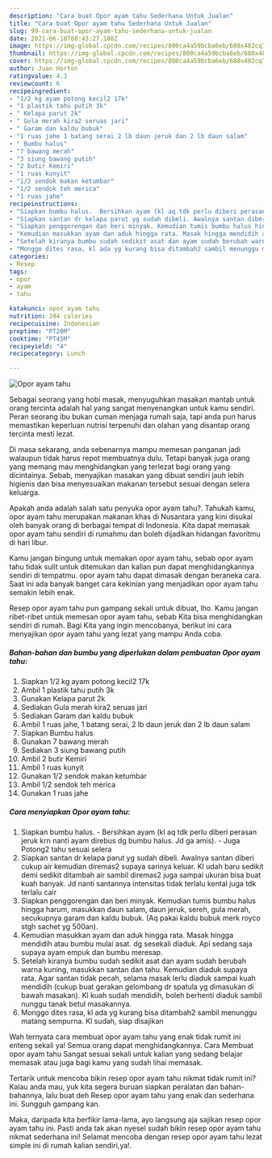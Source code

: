 ```yaml
---
description: "Cara buat Opor ayam tahu Sederhana Untuk Jualan"
title: "Cara buat Opor ayam tahu Sederhana Untuk Jualan"
slug: 99-cara-buat-opor-ayam-tahu-sederhana-untuk-jualan
date: 2021-06-10T08:43:27.100Z
image: https://img-global.cpcdn.com/recipes/800ca4a59bcba6eb/680x482cq70/opor-ayam-tahu-foto-resep-utama.jpg
thumbnail: https://img-global.cpcdn.com/recipes/800ca4a59bcba6eb/680x482cq70/opor-ayam-tahu-foto-resep-utama.jpg
cover: https://img-global.cpcdn.com/recipes/800ca4a59bcba6eb/680x482cq70/opor-ayam-tahu-foto-resep-utama.jpg
author: Juan Horton
ratingvalue: 4.3
reviewcount: 6
recipeingredient:
- "1/2 kg ayam potong kecil2 17k"
- "1 plastik tahu putih 3k"
- " Kelapa parut 2k"
- " Gula merah kira2 seruas jari"
- " Garam dan kaldu bubuk"
- "1 ruas jahe 1 batang serai 2 lb daun jeruk dan 2 lb daun salam"
- " Bumbu halus"
- "7 bawang merah"
- "3 siung bawang putih"
- "2 butir Kemiri"
- "1 ruas kunyit"
- "1/2 sendok makan ketumbar"
- "1/2 sendok teh merica"
- "1 ruas jahe"
recipeinstructions:
- "Siapkan bumbu halus.  Bersihkan ayam (kl aq tdk perlu diberi perasan jeruk krn nanti ayam direbus dg bumbu halus. Jd ga amis).  Juga Potong2 tahu sesuai selera"
- "Siapkan santan dr kelapa parut yg sudah dibeli. Awalnya santan diberi cukup air kemudian diremas2 supaya sarinya keluar. Kl udah baru sedikit demi sedikit ditambah air sambil diremas2 juga sampai ukuran bisa buat kuah banyak. Jd nanti santannya intensitas tidak terlalu kental juga tdk terlalu cair"
- "Siapkan penggorengan dan beri minyak. Kemudian tumis bumbu halus hingga harum, masukkan daun salam, daun jeruk, sereh, gula merah, secukupnya garam dan kaldu bubuk. (Aq pakai kaldu bubuk merk royco stgh sachet yg 500an)."
- "Kemudian masukkan ayam dan aduk hingga rata. Masak hingga mendidih atau bumbu mulai asat. dg sesekali diaduk. Api sedang saja supaya ayam empuk dan bumbu meresap."
- "Setelah kiranya bumbu sudah sedikit asat dan ayam sudah berubah warna kuning, masukkan santan dan tahu. Kemudian diaduk supaya rata. Agar santan tidak pecah, selama masak lerlu diaduk sampai kuah mendidih (cukup buat gerakan gelombang dr spatula yg dimasukan di bawah masakan). Kl kuah sudah mendidih, boleh berhenti diaduk sambil nunggu tanak betul masakannya."
- "Monggo dites rasa, kl ada yg kurang bisa ditambah2 sambil menunggu matang sempurna. Kl sudah, siap disajikan"
categories:
- Resep
tags:
- opor
- ayam
- tahu

katakunci: opor ayam tahu 
nutrition: 284 calories
recipecuisine: Indonesian
preptime: "PT20M"
cooktime: "PT45M"
recipeyield: "4"
recipecategory: Lunch

---
```



![Opor ayam tahu](https://img-global.cpcdn.com/recipes/800ca4a59bcba6eb/680x482cq70/opor-ayam-tahu-foto-resep-utama.jpg)

Sebagai seorang yang hobi masak, menyuguhkan masakan mantab untuk orang tercinta adalah hal yang sangat menyenangkan untuk kamu sendiri. Peran seorang ibu bukan cuman menjaga rumah saja, tapi anda pun harus memastikan keperluan nutrisi terpenuhi dan olahan yang disantap orang tercinta mesti lezat.

Di masa  sekarang, anda sebenarnya mampu memesan panganan jadi walaupun tidak harus repot membuatnya dulu. Tetapi banyak juga orang yang memang mau menghidangkan yang terlezat bagi orang yang dicintainya. Sebab, menyajikan masakan yang dibuat sendiri jauh lebih higienis dan bisa menyesuaikan makanan tersebut sesuai dengan selera keluarga. 



Apakah anda adalah salah satu penyuka opor ayam tahu?. Tahukah kamu, opor ayam tahu merupakan makanan khas di Nusantara yang kini disukai oleh banyak orang di berbagai tempat di Indonesia. Kita dapat memasak opor ayam tahu sendiri di rumahmu dan boleh dijadikan hidangan favoritmu di hari libur.

Kamu jangan bingung untuk memakan opor ayam tahu, sebab opor ayam tahu tidak sulit untuk ditemukan dan kalian pun dapat menghidangkannya sendiri di tempatmu. opor ayam tahu dapat dimasak dengan beraneka cara. Saat ini ada banyak banget cara kekinian yang menjadikan opor ayam tahu semakin lebih enak.

Resep opor ayam tahu pun gampang sekali untuk dibuat, lho. Kamu jangan ribet-ribet untuk memesan opor ayam tahu, sebab Kita bisa menghidangkan sendiri di rumah. Bagi Kita yang ingin mencobanya, berikut ini cara menyajikan opor ayam tahu yang lezat yang mampu Anda coba.

<!--inarticleads1-->

##### Bahan-bahan dan bumbu yang diperlukan dalam pembuatan Opor ayam tahu:

1. Siapkan 1/2 kg ayam potong kecil2 17k
1. Ambil 1 plastik tahu putih 3k
1. Gunakan  Kelapa parut 2k
1. Sediakan  Gula merah kira2 seruas jari
1. Sediakan  Garam dan kaldu bubuk
1. Ambil 1 ruas jahe, 1 batang serai, 2 lb daun jeruk dan 2 lb daun salam
1. Siapkan  Bumbu halus
1. Gunakan 7 bawang merah
1. Sediakan 3 siung bawang putih
1. Ambil 2 butir Kemiri
1. Ambil 1 ruas kunyit
1. Gunakan 1/2 sendok makan ketumbar
1. Ambil 1/2 sendok teh merica
1. Gunakan 1 ruas jahe




<!--inarticleads2-->

##### Cara menyiapkan Opor ayam tahu:

1. Siapkan bumbu halus.  - Bersihkan ayam (kl aq tdk perlu diberi perasan jeruk krn nanti ayam direbus dg bumbu halus. Jd ga amis).  - Juga Potong2 tahu sesuai selera
1. Siapkan santan dr kelapa parut yg sudah dibeli. Awalnya santan diberi cukup air kemudian diremas2 supaya sarinya keluar. Kl udah baru sedikit demi sedikit ditambah air sambil diremas2 juga sampai ukuran bisa buat kuah banyak. Jd nanti santannya intensitas tidak terlalu kental juga tdk terlalu cair
1. Siapkan penggorengan dan beri minyak. Kemudian tumis bumbu halus hingga harum, masukkan daun salam, daun jeruk, sereh, gula merah, secukupnya garam dan kaldu bubuk. (Aq pakai kaldu bubuk merk royco stgh sachet yg 500an).
1. Kemudian masukkan ayam dan aduk hingga rata. Masak hingga mendidih atau bumbu mulai asat. dg sesekali diaduk. Api sedang saja supaya ayam empuk dan bumbu meresap.
1. Setelah kiranya bumbu sudah sedikit asat dan ayam sudah berubah warna kuning, masukkan santan dan tahu. Kemudian diaduk supaya rata. Agar santan tidak pecah, selama masak lerlu diaduk sampai kuah mendidih (cukup buat gerakan gelombang dr spatula yg dimasukan di bawah masakan). Kl kuah sudah mendidih, boleh berhenti diaduk sambil nunggu tanak betul masakannya.
1. Monggo dites rasa, kl ada yg kurang bisa ditambah2 sambil menunggu matang sempurna. Kl sudah, siap disajikan




Wah ternyata cara membuat opor ayam tahu yang enak tidak rumit ini enteng sekali ya! Semua orang dapat menghidangkannya. Cara Membuat opor ayam tahu Sangat sesuai sekali untuk kalian yang sedang belajar memasak atau juga bagi kamu yang sudah lihai memasak.

Tertarik untuk mencoba bikin resep opor ayam tahu nikmat tidak rumit ini? Kalau anda mau, yuk kita segera buruan siapkan peralatan dan bahan-bahannya, lalu buat deh Resep opor ayam tahu yang enak dan sederhana ini. Sungguh gampang kan. 

Maka, daripada kita berfikir lama-lama, ayo langsung aja sajikan resep opor ayam tahu ini. Pasti anda tak akan nyesel sudah bikin resep opor ayam tahu nikmat sederhana ini! Selamat mencoba dengan resep opor ayam tahu lezat simple ini di rumah kalian sendiri,ya!.

